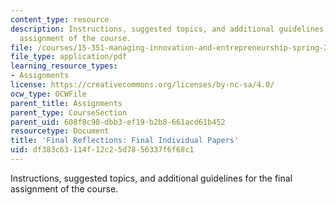```yaml
---
content_type: resource
description: Instructions, suggested topics, and additional guidelines for the final
  assignment of the course.
file: /courses/15-351-managing-innovation-and-entrepreneurship-spring-2008/df383c63114f12c25d7856337f6f68c1_final.pdf
file_type: application/pdf
learning_resource_types:
- Assignments
license: https://creativecommons.org/licenses/by-nc-sa/4.0/
ocw_type: OCWFile
parent_title: Assignments
parent_type: CourseSection
parent_uid: 608f8c98-dbb3-ef19-b2b8-661acd61b452
resourcetype: Document
title: 'Final Reflections: Final Individual Papers'
uid: df383c63-114f-12c2-5d78-56337f6f68c1
---
```

Instructions, suggested topics, and additional guidelines for the final assignment of the course.